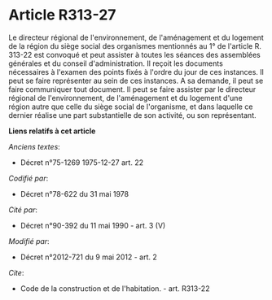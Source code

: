 # Article R313-27

Le directeur régional de l'environnement, de l'aménagement et du logement de la région du siège social des organismes
mentionnés au 1° de l'article R. 313-22 est convoqué et peut assister à toutes les séances des assemblées générales et du
conseil d'administration. Il reçoit les documents nécessaires à l'examen des points fixés à l'ordre du jour de ces instances.
Il peut se faire représenter au sein de ces instances. A sa demande, il peut se faire communiquer tout document. Il peut se
faire assister par le directeur régional de l'environnement, de l'aménagement et du logement d'une région autre que celle du
siège social de l'organisme, et dans laquelle ce dernier réalise une part substantielle de son activité, ou son représentant.

**Liens relatifs à cet article**

_Anciens textes_:

  - Décret n°75-1269 1975-12-27 art. 22

_Codifié par_:

  - Décret n°78-622 du 31 mai 1978

_Cité par_:

  - Décret n°90-392 du 11 mai 1990 - art. 3 (V)

_Modifié par_:

  - Décret n°2012-721 du 9 mai 2012 - art. 2

_Cite_:

  - Code de la construction et de l'habitation. - art. R313-22
